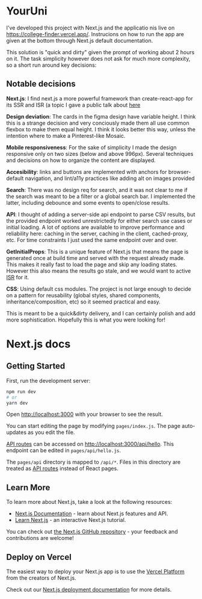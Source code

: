 # YourUni

I've developed this project with Next.js and the applicatio nis live on https://college-finder.vercel.app/. Instrucions on how to run the app are given at the bottom through Next.js default documentation.

This solution is "quick and dirty" given the prompt of working about 2 hours on it. The task simplicity however does not ask for much more complexity, so a short run around key decisions:

## Notable decisions

**Next.js**: I find next.js a more powerful framework than create-react-app for its SSR and ISR (a topic I gave a public talk about [here](https://www.youtube.com/watch?v=eXxrz4BiqSM&list=PLf9R1sIea3m2K5RkJD6zPnP0Q1t0iBs_s&index=32)

**Design deviation**: The cards in the figma design have variable height. I think this is a strange decision and very conciously made them all use common flexbox to make them equal height. I think it looks better this way, unless the intention where to make a Pinterest-like Mosaic.

**Mobile responsiveness**: For the sake of simplicity I made the design responsive only on two sizes (below and above 996px). Several techniques and decisions on how to organize the content are displayed.

**Accesibility**: links and buttons are implemented with anchors for browser-default navigation, and lint/a11y practices like adding alt on images provided

**Search**: There was no design req for search, and it was not clear to me if the search was meant to be a filter or a global search bar. I implemented the latter, including debounce and some events to open/close results. 

**API**: I thought of adding a server-side api endpoint to parse CSV results, but the provided endpoint worked unrestrictedly for either search use cases or initial loading. A lot of options are available to improve performance and reliability here: caching in the server, caching in the client, cached-proxy, etc. For time constraints I just used the same endpoint over and over.

**GetInitialProps**: This is a unique feature of Next.js that means the page is generated once at build time and served with the request already made. This makes it really fast to load the page and skip any loading states. However this also means the results go stale, and we would want to active [ISR](https://vercel.com/docs/concepts/next.js/incremental-static-regeneration) for it.

**CSS**: Using default css modules. The project is not large enough to decide on a pattern for reusability (global styles, shared components, inheritance/composition, etc) so it seemed practical and easy.

This is meant to be a quick&dirty delivery, and I can certainly polish and add more sophistication. Hopefully this is what you were looking for!

# Next.js docs

## Getting Started

First, run the development server:

```bash
npm run dev
# or
yarn dev
```

Open [http://localhost:3000](http://localhost:3000) with your browser to see the result.

You can start editing the page by modifying `pages/index.js`. The page auto-updates as you edit the file.

[API routes](https://nextjs.org/docs/api-routes/introduction) can be accessed on [http://localhost:3000/api/hello](http://localhost:3000/api/hello). This endpoint can be edited in `pages/api/hello.js`.

The `pages/api` directory is mapped to `/api/*`. Files in this directory are treated as [API routes](https://nextjs.org/docs/api-routes/introduction) instead of React pages.

## Learn More

To learn more about Next.js, take a look at the following resources:

- [Next.js Documentation](https://nextjs.org/docs) - learn about Next.js features and API.
- [Learn Next.js](https://nextjs.org/learn) - an interactive Next.js tutorial.

You can check out [the Next.js GitHub repository](https://github.com/vercel/next.js/) - your feedback and contributions are welcome!

## Deploy on Vercel

The easiest way to deploy your Next.js app is to use the [Vercel Platform](https://vercel.com/new?utm_medium=default-template&filter=next.js&utm_source=create-next-app&utm_campaign=create-next-app-readme) from the creators of Next.js.

Check out our [Next.js deployment documentation](https://nextjs.org/docs/deployment) for more details.
